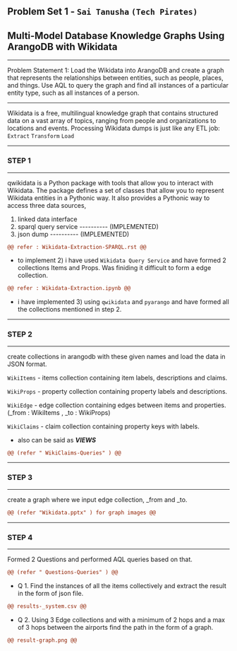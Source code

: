 ## Problem Set 1 - `Sai Tanusha` `(Tech Pirates)`
## Multi-Model Database Knowledge Graphs Using ArangoDB with Wikidata 
-------------------------------------------------------------------------------------

Problem Statement 1: Load the Wikidata into ArangoDB and create a graph that represents the relationships between entities, such as people, places, and things. Use AQL to query the graph and find all instances of a particular entity type, such as all instances of a person.

-------------------------------------------------------------------------------------

Wikidata is a free, multilingual knowledge graph that contains structured data on a vast array of topics, ranging from people and organizations to locations and events. 
Processing Wikidata dumps is just like any ETL job: `Extract` `Transform` `Load`

--------------------------------------------------------------------------------------
### STEP 1
--------------------------------------------------------------------------------------
qwikidata is a Python package with tools that allow you to interact with Wikidata.
The package defines a set of classes that allow you to represent Wikidata entities in a Pythonic way. It also provides a Pythonic way to access three data sources,
   1) linked data interface
   2) sparql query service   ---------- (IMPLEMENTED)
   3) json dump   ---------- (IMPLEMENTED)
 
```diff
@@ refer : Wikidata-Extraction-SPARQL.rst @@
```
- to implement 2) i have used `Wikidata Query Service` and have formed 2 collections Items and Props. Was finiding it difficult to form a edge collection.

```diff
@@ refer : Wikidata-Extraction.ipynb @@
```
- i have implemented 3) using `qwikidata` and `pyarango` and have formed all the collections mentioned in step 2.
 
--------------------------------------------------------------------------------------
### STEP 2
--------------------------------------------------------------------------------------
create collections in arangodb with these given names and load the data in JSON format.

`WikiItems` - items collection containing item labels, descriptions and claims.

`WikiProps` - property collection containing property labels and descriptions.

`WikiEdge` - edge collection containing edges between items and properties. (_from : WikiItems , _to : WikiProps)

`WikiClaims` - claim collection containing property keys with labels.
- also can be said as ___VIEWS___
```diff 
@@ (refer " WikiClaims-Queries" ) @@ 
```
--------------------------------------------------------------------------------------
### STEP 3
--------------------------------------------------------------------------------------
create a graph where we input edge collection, _from and _to. 
```diff 
@@ (refer "Wikidata.pptx" ) for graph images @@ 
```
--------------------------------------------------------------------------------------
### STEP 4
--------------------------------------------------------------------------------------
Formed 2 Questions and performed AQL queries based on that.
```diff 
@@ (refer " Questions-Queries" ) @@ 
```
- Q 1.  Find the instances of all the items collectively and extract the result in the form of json file. 
```diff
@@ results-_system.csv @@
```
- Q 2. Using 3 Edge collections and with a minimum of 2 hops and a max of 3 hops between the airports find the path in the form of a graph.
```diff
@@ result-graph.png @@
```
